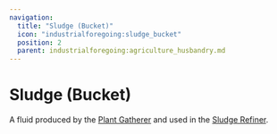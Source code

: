 ```yaml
---
navigation:
  title: "Sludge (Bucket)"
  icon: "industrialforegoing:sludge_bucket"
  position: 2
  parent: industrialforegoing:agriculture_husbandry.md
---
```


# Sludge (Bucket)

A fluid produced by the [Plant Gatherer](./plant_gatherer.md) and used in the [Sludge Refiner](../resource_production/sludge_refiner.md).

